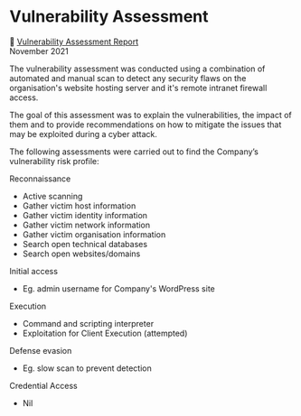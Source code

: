 # Vulnerability Assessment
📔 [Vulnerability Assessment Report](https://github.com/elijahoh/Vulnerability_Assessment/blob/main/Vulnerability%20Assessment%20Project.pdf)<br/>
November 2021

The vulnerability assessment was conducted using a combination of automated and manual scan to detect any security flaws on the organisation's website hosting server and it's remote intranet firewall access. 

The goal of this assessment was to explain the vulnerabilities, the impact of them and to provide recommendations on how to mitigate the issues that may be exploited during a cyber attack.

The following assessments were carried out to find the Company’s vulnerability risk profile:

Reconnaissance
- Active scanning
- Gather victim host information
- Gather victim identity information
- Gather victim network information
- Gather victim organisation information
- Search open technical databases
- Search open websites/domains

Initial access
- Eg. admin username for Company's WordPress site 

Execution
- Command and scripting interpreter
- Exploitation for Client Execution (attempted)

Defense evasion
- Eg. slow scan to prevent detection

Credential Access
- Nil
